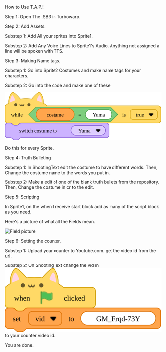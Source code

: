 How to Use T.A.P.!

Step 1: Open The .SB3 in Turbowarp.

Step 2: Add Assets.

Substep 1: Add All your sprites into Sprite1.

Substep 2: Add Any Voice Lines to Sprite1's Audio. Anything not assigned a line will be spoken with TTS.


Step 3: Making Name tags.

Substep 1: Go into Sprite2 Costumes and make name tags for your characters.

Substep 2: Go into the code and make one of these.

![The Blocks](https://github.com/ikyih/tap/raw/refs/heads/main/block_12_8_2024-12_02_28%20PM.svg)

Do this for every Sprite.

Step 4: Truth Bulleting

Substep 1: In ShootingText edit the costume to have different words. Then, Change the costume name to the words you put in.

Substep 2: Make a edit of one of the blank truth bullets from the repository. Then, Change the costume in cr to the edit.

Step 5: Scripting

In Sprite1, on the when I receive start block add as many of the script block as you need.

Here's a picture of what all the Fields mean.

![Field picture](https://github.com/ikyih/tap/blob/main/Screenshot%202024-12-08%20at%2012.33.55%E2%80%AFPM.png?raw=true)

Step 6: Setting the counter.

Substep 1: Upload your counter to Youtube.com. get the video id from the url.

Substep 2: On ShootingText change the vid in ![vid spot](https://github.com/ikyih/tap/raw/refs/heads/main/block_12_8_2024-12_43_18%20PM.svg) to your counter video id.

You are done.

